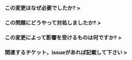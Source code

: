 ### この変更はなぜ必要でしたか? >

### この問題にどうやって対処しましたか? >

### この変更によって影響を受けるものは何ですか? >

### 関連するチケット，issueがあれば記載して下さい >
